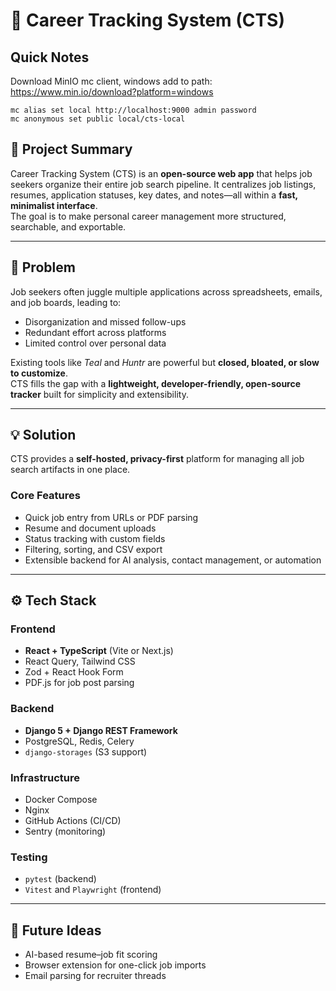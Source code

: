 
# 🧭 Career Tracking System (CTS)

## Quick Notes

Download MinIO mc client, windows add to path: https://www.min.io/download?platform=windows

```
mc alias set local http://localhost:9000 admin password
mc anonymous set public local/cts-local

```

## 📄 Project Summary
Career Tracking System (CTS) is an **open-source web app** that helps job seekers organize their entire job search pipeline. It centralizes job listings, resumes, application statuses, key dates, and notes—all within a **fast, minimalist interface**.  
The goal is to make personal career management more structured, searchable, and exportable.

---

## 🚨 Problem
Job seekers often juggle multiple applications across spreadsheets, emails, and job boards, leading to:
- Disorganization and missed follow-ups  
- Redundant effort across platforms  
- Limited control over personal data  

Existing tools like *Teal* and *Huntr* are powerful but **closed, bloated, or slow to customize**.  
CTS fills the gap with a **lightweight, developer-friendly, open-source tracker** built for simplicity and extensibility.

---

## 💡 Solution
CTS provides a **self-hosted, privacy-first** platform for managing all job search artifacts in one place.  

### Core Features
- Quick job entry from URLs or PDF parsing  
- Resume and document uploads  
- Status tracking with custom fields  
- Filtering, sorting, and CSV export  
- Extensible backend for AI analysis, contact management, or automation  

---

## ⚙️ Tech Stack

### Frontend
- **React + TypeScript** (Vite or Next.js)  
- React Query, Tailwind CSS  
- Zod + React Hook Form  
- PDF.js for job post parsing  

### Backend
- **Django 5 + Django REST Framework**  
- PostgreSQL, Redis, Celery  
- `django-storages` (S3 support)

### Infrastructure
- Docker Compose  
- Nginx  
- GitHub Actions (CI/CD)  
- Sentry (monitoring)

### Testing
- `pytest` (backend)  
- `Vitest` and `Playwright` (frontend)

---

## 🚀 Future Ideas
- AI-based resume–job fit scoring  
- Browser extension for one-click job imports  
- Email parsing for recruiter threads
